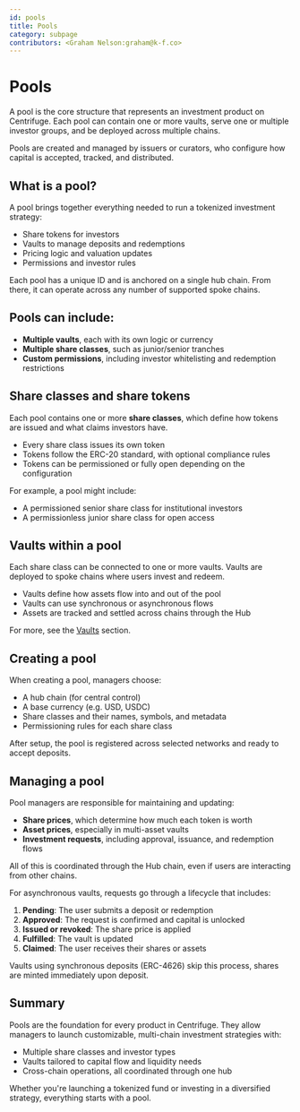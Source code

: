 ```yaml
---
id: pools
title: Pools
category: subpage
contributors: <Graham Nelson:graham@k-f.co>
---
```


# Pools

A pool is the core structure that represents an investment product on Centrifuge. Each pool can contain one or more vaults, serve one or multiple investor groups, and be deployed across multiple chains.

Pools are created and managed by issuers or curators, who configure how capital is accepted, tracked, and distributed.

## What is a pool?

A pool brings together everything needed to run a tokenized investment strategy:

- Share tokens for investors
- Vaults to manage deposits and redemptions
- Pricing logic and valuation updates
- Permissions and investor rules

Each pool has a unique ID and is anchored on a single hub chain. From there, it can operate across any number of supported spoke chains.

## Pools can include:

- **Multiple vaults**, each with its own logic or currency
- **Multiple share classes**, such as junior/senior tranches
- **Custom permissions**, including investor whitelisting and redemption restrictions

## Share classes and share tokens

Each pool contains one or more **share classes**, which define how tokens are issued and what claims investors have.

- Every share class issues its own token
- Tokens follow the ERC-20 standard, with optional compliance rules
- Tokens can be permissioned or fully open depending on the configuration

For example, a pool might include:

- A permissioned senior share class for institutional investors
- A permissionless junior share class for open access

## Vaults within a pool

Each share class can be connected to one or more vaults. Vaults are deployed to spoke chains where users invest and redeem.

- Vaults define how assets flow into and out of the pool
- Vaults can use synchronous or asynchronous flows
- Assets are tracked and settled across chains through the Hub

For more, see the [Vaults](/user/concept/vaults) section.

## Creating a pool

When creating a pool, managers choose:

- A hub chain (for central control)
- A base currency (e.g. USD, USDC)
- Share classes and their names, symbols, and metadata
- Permissioning rules for each share class

After setup, the pool is registered across selected networks and ready to accept deposits.

## Managing a pool

Pool managers are responsible for maintaining and updating:

- **Share prices**, which determine how much each token is worth
- **Asset prices**, especially in multi-asset vaults
- **Investment requests**, including approval, issuance, and redemption flows

All of this is coordinated through the Hub chain, even if users are interacting from other chains.

For asynchronous vaults, requests go through a lifecycle that includes:

1. **Pending**: The user submits a deposit or redemption
2. **Approved**: The request is confirmed and capital is unlocked
3. **Issued or revoked**: The share price is applied
4. **Fulfilled**: The vault is updated
5. **Claimed**: The user receives their shares or assets

Vaults using synchronous deposits (ERC-4626) skip this process, shares are minted immediately upon deposit.

## Summary

Pools are the foundation for every product in Centrifuge. They allow managers to launch customizable, multi-chain investment strategies with:

- Multiple share classes and investor types
- Vaults tailored to capital flow and liquidity needs
- Cross-chain operations, all coordinated through one hub

Whether you're launching a tokenized fund or investing in a diversified strategy, everything starts with a pool.